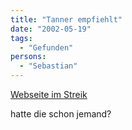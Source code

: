 ```yaml
---
title: "Tanner empfiehlt"
date: "2002-05-19"
tags:
  - "Gefunden"
persons:
  - "Sebastian"
---
```


[Webseite im Streik](http://www.12try.de/)



hatte die schon jemand?

